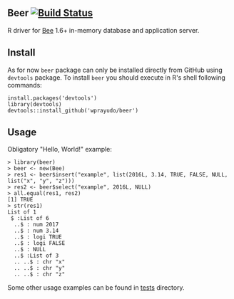 ## Beer [![Build Status](https://travis-ci.org/wprayudo/beer.svg?branch=master)](https://travis-ci.org/wprayudo/beer)
R driver for [Bee](https://github.com/bee/bee) 1.6+ in-memory database and application server.

## Install
As for now `beer` package can only be installed directly from GitHub using `devtools` package.
To install `beer` you should execute in R's shell following commands:
```
install.packages('devtools')
library(devtools)
devtools::install_github('wprayudo/beer')
```

## Usage
Obligatory "Hello, World!" example:
```
> library(beer)
> beer <- new(Bee)
> res1 <- beer$insert("example", list(2016L, 3.14, TRUE, FALSE, NULL, list("x", "y", "z")))
> res2 <- beer$select("example", 2016L, NULL)
> all.equal(res1, res2)
[1] TRUE
> str(res1)
List of 1
 $ :List of 6
  ..$ : num 2017
  ..$ : num 3.14
  ..$ : logi TRUE
  ..$ : logi FALSE
  ..$ : NULL
  ..$ :List of 3
  .. ..$ : chr "x"
  .. ..$ : chr "y"
  .. ..$ : chr "z"
```

Some other usage examples can be found in [tests](tests/testthat) directory.

